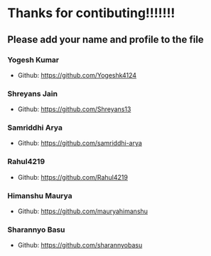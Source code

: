 # Thanks for contibuting!!!!!!!
## Please add your name and profile to the file

### Yogesh Kumar
- Github: https://github.com/Yogeshk4124

### Shreyans Jain
- Github: https://github.com/Shreyans13

###  Samriddhi Arya
 - Github: https://github.com/samriddhi-arya
 
###  Rahul4219
 - Github: https://github.com/Rahul4219
 
###  Himanshu Maurya
 - Github: https://github.com/mauryahimanshu
 
###  Sharannyo Basu
 - Github: https://github.com/sharannyobasu
